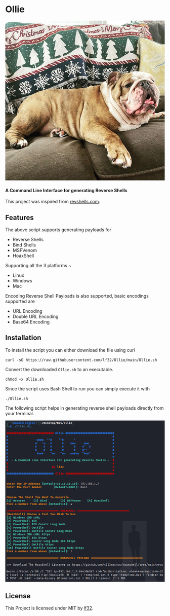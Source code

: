# Ollie

![x](./Ollie_On_Comfy.png)
#### A Command Line Interface for generating Reverse Shells

This project was inspired from [revshells.com](https://revshells.com).

## Features

The above script supports generating payloads for

+ Reverse Shells
+ Bind Shells
+ MSFVenom
+ HoaxShell

Supporting all the 3 platforms
~
+ Linux
+ Windows
+ Mac

Encoding Reverse Shell Payloads is also supported, basic encodings supported are 

+ URL Encoding
+ Double URL Encoding
+ Base64 Encoding


## Installation

To install the script you can either download the file using curl 

```
curl -sO https://raw.githubusercontent.com/lf32/Ollie/main/Ollie.sh
```

Convert the downloaded `Ollie.sh` to an executable.

```
chmod +x Ollie.sh
```

Since the script uses Bash Shell to run you can simply execute it with

```
./Ollie.sh
```

The following script helps in generating reverse shell payloads directly from your terminal.

![y](Ollie_On_Cli.png)

## License

This Project is licensed under MIT by [lf32](https://github.com/lf32).
